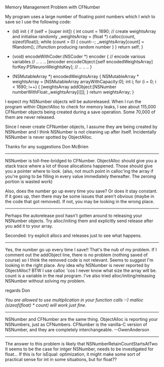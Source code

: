 Memory Management Problem with CFNumber


My program uses a large number of floating point numbers which I wish to save so I use the following code:

    
- (id) init {
	if (self = [super init]) {
		int count = 1690;
		// create weightsArray and initialise randomly
		_weightsArray = (float *) calloc(count, sizeof(float));
		while (count > 0) {
			count--;
			_weightsArray[count] = fRandom(); //function producing random number
		}
	}
	return self;
}

- (void) encodeWithCoder:(NSCoder *) encoder {
	// encode various variables
	// .. .. ..
	[encoder encodeObject:[self encodedWeightsArray] forKey:PSNeuronWeightsKey];
	// .. .. ..
}

- (NSMutableArray *) encodedWeightsArray {
	NSMutableArray * weightsArray = [NSMutableArray arrayWithCapacity:0];
	int i;
	for (i = 0; i < 1690; i++) {
		[weightsArray addObject:[NSNumber numberWithFloat:_weightsArray[i]]];
	}
	return weightsArray;
}

I expect my NSNumber objects will be autoreleased.  When I run the program within ObjectAlloc to check for memory leaks, I see about 115,000 CFNumber objects being created during a save operation.  Some 70,000 of them are never released.

Since I never create CFNumber objects, I assume they are being created by NSNumber and I think NSNumber is not cleaning up after itself.  Incidentally NSNumber is never spotted by ObjectAlloc.

Thanks for any suggestions
Don McBrien

----

NSNumber is toll-free-bridged to CFNumber.  ObjectAlloc should give you a stack trace where a lot of those allocations happened.  Those should give you a pointer where to look.  (also, not much point in calloc'ing the array if you're going to be filling in every value immediately thereafter.  The zeroing portion is wasted work)

Also, does the number go up every time you save?  Or does it stay constant.  If it goes up, then there may be some issues that aren't obvious (maybe in the code that got removed).  If not, you may be looking in the wrong place.

----

Perhaps the autorelease pool hasn't gotten around to releasing your NSNumber objects. Try alloc/initing them and explicitly send release after you add it to your array.

Seconded:  try explicit allocs and releases just to see what happens.  

----

Yes, the number go up every time I save!!  That's the nub of my problem.  If I comment out the addObject line, there is no problem (nothing saved of course) so I think the removed code is not relevant.  Seems to suggest I'm looking in the right place.  Any idea why NSNumber is never reported by ObjectAlloc?
BTW I use calloc 'cos I never know what size the array will be.  count is a variable in the real program.
I've also tried alloc/initing/releasing NSNumber without solving my problem.

regards
Don

*You are allowed to use multiplication in your function calls :-)   malloc (sizeof(float) * count) will work just fine.*


----

NSNumber and CFNumber are the same thing.  ObjectAlloc is reporting your NSNumbers, just as CFNumbers.  CFNumber is the vanilla-C version of NSNumber, and they are completely interchangeable.  --OwenAnderson

----
The answer to this problem is likely that NSNumberRetainCountStartsAtTwo
It seems to be the case for intger     NSNumber, needs to be investigated for float... If this is for     isEqual: optimization, it might make some sort of practical sense for int in some situations, but for float??
